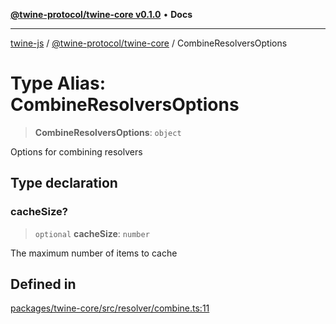 [**@twine-protocol/twine-core v0.1.0**](../README.md) • **Docs**

***

[twine-js](../../../README.md) / [@twine-protocol/twine-core](../README.md) / CombineResolversOptions

# Type Alias: CombineResolversOptions

> **CombineResolversOptions**: `object`

Options for combining resolvers

## Type declaration

### cacheSize?

> `optional` **cacheSize**: `number`

The maximum number of items to cache

## Defined in

[packages/twine-core/src/resolver/combine.ts:11](https://github.com/twine-protocol/twine-js/blob/bc5370ff2573a6e5e5c7a912acc672967ce4c5db/packages/twine-core/src/resolver/combine.ts#L11)
